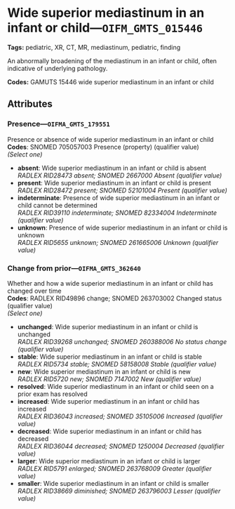 # Wide superior mediastinum in an infant or child—`OIFM_GMTS_015446`

**Tags:** pediatric, XR, CT, MR, mediastinum, pediatric, finding

An abnormally broadening of the mediastinum in an infant or child, often indicative of underlying pathology.

**Codes:** GAMUTS 15446 wide superior mediastinum in an infant or child

## Attributes

### Presence—`OIFMA_GMTS_179551`

Presence or absence of wide superior mediastinum in an infant or child  
**Codes**: SNOMED 705057003 Presence (property) (qualifier value)  
*(Select one)*

- **absent**: Wide superior mediastinum in an infant or child is absent  
_RADLEX RID28473 absent; SNOMED 2667000 Absent (qualifier value)_
- **present**: Wide superior mediastinum in an infant or child is present  
_RADLEX RID28472 present; SNOMED 52101004 Present (qualifier value)_
- **indeterminate**: Presence of wide superior mediastinum in an infant or child cannot be determined  
_RADLEX RID39110 indeterminate; SNOMED 82334004 Indeterminate (qualifier value)_
- **unknown**: Presence of wide superior mediastinum in an infant or child is unknown  
_RADLEX RID5655 unknown; SNOMED 261665006 Unknown (qualifier value)_

### Change from prior—`OIFMA_GMTS_362640`

Whether and how a wide superior mediastinum in an infant or child has changed over time  
**Codes**: RADLEX RID49896 change; SNOMED 263703002 Changed status (qualifier value)  
*(Select one)*

- **unchanged**: Wide superior mediastinum in an infant or child is unchanged  
_RADLEX RID39268 unchanged; SNOMED 260388006 No status change (qualifier value)_
- **stable**: Wide superior mediastinum in an infant or child is stable  
_RADLEX RID5734 stable; SNOMED 58158008 Stable (qualifier value)_
- **new**: Wide superior mediastinum in an infant or child is new  
_RADLEX RID5720 new; SNOMED 7147002 New (qualifier value)_
- **resolved**: Wide superior mediastinum in an infant or child seen on a prior exam has resolved  
- **increased**: Wide superior mediastinum in an infant or child has increased  
_RADLEX RID36043 increased; SNOMED 35105006 Increased (qualifier value)_
- **decreased**: Wide superior mediastinum in an infant or child has decreased  
_RADLEX RID36044 decreased; SNOMED 1250004 Decreased (qualifier value)_
- **larger**: Wide superior mediastinum in an infant or child is larger  
_RADLEX RID5791 enlarged; SNOMED 263768009 Greater (qualifier value)_
- **smaller**: Wide superior mediastinum in an infant or child is smaller  
_RADLEX RID38669 diminished; SNOMED 263796003 Lesser (qualifier value)_